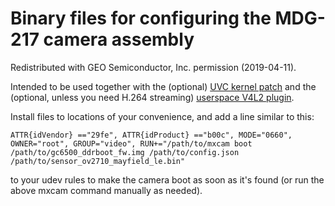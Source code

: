 # Binary files for configuring the MDG-217 camera assembly

Redistributed with GEO Semiconductor, Inc. permission (2019-04-11).

Intended to be used together with the (optional) [UVC kernel patch](https://github.com/digitalloggers/geocam-uvc) and the (optional, unless you need H.264 streaming) [userspace V4L2 plugin](https://github.com/digitalloggers/geocam-v4l2).

Install files to locations of your convenience, and add a line similar to this:

    ATTR{idVendor} =="29fe", ATTR{idProduct} =="b00c", MODE="0660", OWNER="root", GROUP="video", RUN+="/path/to/mxcam boot /path/to/gc6500_ddrboot_fw.img /path/to/config.json /path/to/sensor_ov2710_mayfield_le.bin"

to your udev rules to make the camera boot as soon as it's found (or run the above mxcam command manually as needed).
